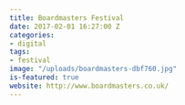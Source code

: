 ```yaml
---
title: Boardmasters Festival
date: 2017-02-01 16:27:00 Z
categories:
- digital
tags:
- festival
image: "/uploads/boardmasters-dbf760.jpg"
is-featured: true
website: http://www.boardmasters.co.uk/
---
```


